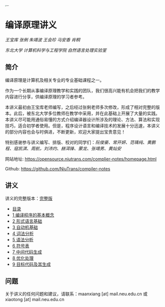 <img src=".\figure\main.jpg" alt="main" style="zoom: 25%;" />

# 编译原理讲义

*王宝库 张俐 朱靖波 王会珍 马安香 肖桐*

*东北大学 计算机科学与工程学院 自然语言处理实验室*

## 简介

编译原理是计算机及相关专业的专业基础课程之一。

作为一个长期从事编译原理教学和实践的团队，我们很高兴能有机会把我们的教学内容进行分享，供编译原理的学习者参考。

本讲义最初由王宝库老师编写，之后经过张俐老师多次修改，形成了相对完整的版本。此后，被东北大学多位教师在教学中采用，并在此基础上开展了大量的实践。本讲义尽可能用通俗易懂的方式介绍编译器设计所涉及的理论、方法、算法和实现技巧，适合初学者使用。但是，程序设计语言和编译技术的发展十分迅速，本讲义的部分内容也会与时俱进，不断更新，欢迎大家提出宝贵意见！

特别感谢参与讲义编写、排版、校对的同学们：*阮俊豪、常开妍、范瑀纯、黄鹏程、寇凯淇、周航，刘沛灼、赫洱锋、蒙龙、张靖男、黄灿安*

网站地址: https://opensource.niutrans.com/complier-notes/homepage.html

Github: https://github.com/NiuTrans/compiler-notes


## 讲义

讲义的完整版本：[完整版](./pdf/compiler-notes.pdf)

- [目录](./pdf/contents.pdf)
- [1 编译程序的基本概念](./pdf/chapter1.pdf)
- [2 形式语言基础](./pdf/chapter2.pdf)
- [3 自动机基础](./pdf/chapter3.pdf)
- [4 词法分析](./pdf/chapter4.pdf)
- [5 语法分析](./pdf/chapter5.pdf)
- [6 符号表](./pdf/chapter6.pdf)
- [7 中间代码生成](./pdf/chapter7.pdf)
- [8 优化处理](./pdf/chapter8.pdf)
- [9 目标代码及其生成](./pdf/chapter9.pdf)

## 问题

关于讲义的任何问题和建议，请联系：maanxiang [at] mail.neu.edu.cn 或 xiaotong [at] mail.neu.edu.cn

